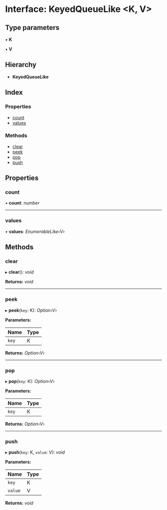 
# Interface: KeyedQueueLike <**K, V**>

## Type parameters

▪ **K**

▪ **V**

## Hierarchy

* **KeyedQueueLike**

## Index

### Properties

* [count](keyedqueuelike.md#count)
* [values](keyedqueuelike.md#values)

### Methods

* [clear](keyedqueuelike.md#clear)
* [peek](keyedqueuelike.md#peek)
* [pop](keyedqueuelike.md#pop)
* [push](keyedqueuelike.md#push)

## Properties

###  count

• **count**: *number*

___

###  values

• **values**: *EnumerableLike‹V›*

## Methods

###  clear

▸ **clear**(): *void*

**Returns:** *void*

___

###  peek

▸ **peek**(`key`: K): *Option‹V›*

**Parameters:**

Name | Type |
------ | ------ |
`key` | K |

**Returns:** *Option‹V›*

___

###  pop

▸ **pop**(`key`: K): *Option‹V›*

**Parameters:**

Name | Type |
------ | ------ |
`key` | K |

**Returns:** *Option‹V›*

___

###  push

▸ **push**(`key`: K, `value`: V): *void*

**Parameters:**

Name | Type |
------ | ------ |
`key` | K |
`value` | V |

**Returns:** *void*
